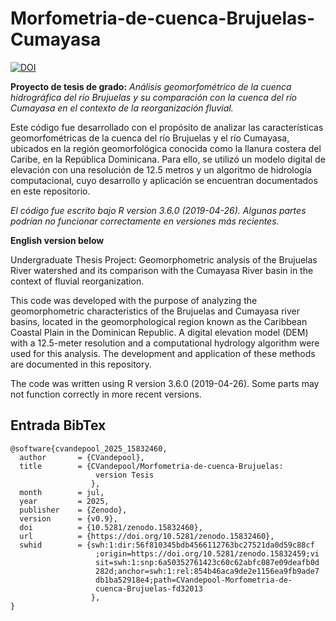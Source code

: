 # Morfometria-de-cuenca-Brujuelas-Cumayasa

[![DOI](https://zenodo.org/badge/998150651.svg)](https://doi.org/10.5281/zenodo.15832459)


**Proyecto de tesis de grado:** *Análisis geomorfométrico de la cuenca hidrográfica del río Brujuelas y su comparación con la cuenca del río Cumayasa en el contexto de la reorganización fluvial.* 

Este código fue desarrollado con el propósito de analizar las características geomorfométricas de la cuenca del río Brujuelas y el río Cumayasa, ubicados en la región geomorfológica conocida como la llanura costera del Caribe, en la República Dominicana. Para ello, se utilizó un modelo digital de elevación con una resolución de 12.5 metros y un algoritmo de hidrología computacional, cuyo desarrollo y aplicación se encuentran documentados en este repositorio.

*El código fue escrito bajo R version 3.6.0 (2019-04-26). Algunas partes podrían no funcionar correctamente en versiones más recientes.*

**English version below**

Undergraduate Thesis Project: Geomorphometric analysis of the Brujuelas River watershed and its comparison with the Cumayasa River basin in the context of fluvial reorganization.

This code was developed with the purpose of analyzing the geomorphometric characteristics of the Brujuelas and Cumayasa river basins, located in the geomorphological region known as the Caribbean Coastal Plain in the Dominican Republic. A digital elevation model (DEM) with a 12.5-meter resolution and a computational hydrology algorithm were used for this analysis. The development and application of these methods are documented in this repository.

The code was written using R version 3.6.0 (2019-04-26). Some parts may not function correctly in more recent versions.

## Entrada BibTex

```
@software{cvandepool_2025_15832460,
  author       = {CVandepool},
  title        = {CVandepool/Morfometria-de-cuenca-Brujuelas:
                   version Tesis
                  },
  month        = jul,
  year         = 2025,
  publisher    = {Zenodo},
  version      = {v0.9},
  doi          = {10.5281/zenodo.15832460},
  url          = {https://doi.org/10.5281/zenodo.15832460},
  swhid        = {swh:1:dir:56f810345bdb4566112763bc27521da0d59c88cf
                   ;origin=https://doi.org/10.5281/zenodo.15832459;vi
                   sit=swh:1:snp:6a50352761423c60c62abfc087e09deafb0d
                   282d;anchor=swh:1:rel:854b46aca9de2e1156ea9fb9ade7
                   db1ba52918e4;path=CVandepool-Morfometria-de-
                   cuenca-Brujuelas-fd32013
                  },
}
```
